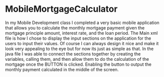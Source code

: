 # MobileMortgageCalculator
In my Mobile Development class I completed a very basic mobile application that allows you to calculate the monthly mortgage payment given the mortgage principle amount, interest rate, and the loan period.
The Main xml file is how I chose to display the input sections on the application for the users to input their values. Of course I can always design it nice and make it look very appealing to the eye but for now its just as simple as that. In the java file I was able to connect the sections together by creating the variables, calling them, and then allow them to do the calculation of the mortgage once the BUTTON is clicked. Enabling the button to output the monthly payment calculated in the middle of the screen. 


